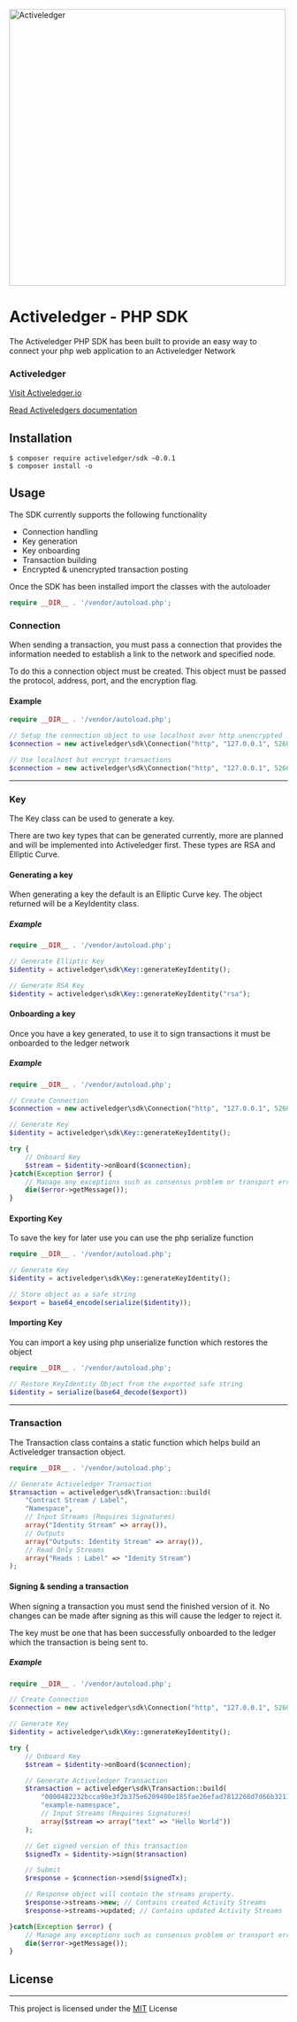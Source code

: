 <img src="https://www.activeledger.io/wp-content/uploads/2018/09/Asset-23.png" alt="Activeledger" width="500"/>

# Activeledger - PHP SDK

The Activeledger PHP SDK has been built to provide an easy way to connect your php web application to an Activeledger Network

### Activeledger

[Visit Activeledger.io](https://activeledger.io/)

[Read Activeledgers documentation](https://github.com/activeledger/activeledger)

## Installation

```
$ composer require activeledger/sdk ~0.0.1
$ composer install -o
```

## Usage

The SDK currently supports the following functionality

- Connection handling
- Key generation
- Key onboarding
- Transaction building
- Encrypted & unencrypted transaction posting

Once the SDK has been installed import the classes with the autoloader

```php
require __DIR__ . '/vendor/autoload.php';
```

### Connection

When sending a transaction, you must pass a connection that provides the information needed to establish a link to the network and specified node.

To do this a connection object must be created. This object must be passed the protocol, address, port, and the encryption flag.

#### Example

```php
require __DIR__ . '/vendor/autoload.php';

// Setup the connection object to use localhost over http unencrypted
$connection = new activeledger\sdk\Connection("http", "127.0.0.1", 5260, false);

// Use localhost but encrypt transactions
$connection = new activeledger\sdk\Connection("http", "127.0.0.1", 5260, true);
```

---

### Key

The Key class can be used to generate a key.

There are two key types that can be generated currently, more are planned and will be implemented into Activeledger first. These types are RSA and Elliptic Curve.

#### Generating a key

When generating a key the default is an Elliptic Curve key. The object returned will be a KeyIdentity class.

##### Example

```php
require __DIR__ . '/vendor/autoload.php';

// Generate Elliptic Key
$identity = activeledger\sdk\Key::generateKeyIdentity();

// Generate RSA Key
$identity = activeledger\sdk\Key::generateKeyIdentity("rsa");
```

#### Onboarding a key

Once you have a key generated, to use it to sign transactions it must be onboarded to the ledger network

##### Example

```php
require __DIR__ . '/vendor/autoload.php';

// Create Connection
$connection = new activeledger\sdk\Connection("http", "127.0.0.1", 5260, false);

// Generate Key
$identity = activeledger\sdk\Key::generateKeyIdentity();

try {
    // Onboard Key
    $stream = $identity->onBoard($connection);
}catch(Exception $error) {
    // Manage any exceptions such as consensus problem or transport errors
    die($error->getMessage());
}
```

#### Exporting Key

To save the key for later use you can use the php serialize function

```php
require __DIR__ . '/vendor/autoload.php';

// Generate Key
$identity = activeledger\sdk\Key::generateKeyIdentity();

// Store object as a safe string
$export = base64_encode(serialize($identity));
```

#### Importing Key

You can import a key using php unserialize function which restores the object

```php
require __DIR__ . '/vendor/autoload.php';

// Restore KeyIdentity Object from the exported safe string
$identity = serialize(base64_decode($export))
```

---

### Transaction

The Transaction class contains a static function which helps build an Activeledger transaction object.

```php
require __DIR__ . '/vendor/autoload.php';

// Generate Activeledger Transaction
$transaction = activeledger\sdk\Transaction::build(
    "Contract Stream / Label",
    "Namespace",
    // Input Streams (Requires Signatures)
    array("Identity Stream" => array()),
    // Outputs
    array("Outputs: Identity Stream" => array()),
    // Read Only Streams
    array("Reads : Label" => "Idenity Stream")
);
```

#### Signing & sending a transaction

When signing a transaction you must send the finished version of it. No changes can be made after signing as this will cause the ledger to reject it.

The key must be one that has been successfully onboarded to the ledger which the transaction is being sent to.

##### Example

```php
require __DIR__ . '/vendor/autoload.php';

// Create Connection
$connection = new activeledger\sdk\Connection("http", "127.0.0.1", 5260, false);

// Generate Key
$identity = activeledger\sdk\Key::generateKeyIdentity();

try {
    // Onboard Key
    $stream = $identity->onBoard($connection);

    // Generate Activeledger Transaction
    $transaction = activeledger\sdk\Transaction::build(
        "0000482232bcca98e3f2b375e6209400e185fae26efad7812268d7d66b321131",
        "example-namespace",
        // Input Streams (Requires Signatures)
        array($stream => array("text" => "Hello World"))
    );

    // Get signed version of this transaction
    $signedTx = $identity->sign($transaction)

    // Submit
    $response = $connection->send($signedTx);

    // Response object will contain the streams property.
    $response->streams->new; // Contains created Activity Streams
    $response->streams->updated; // Contains updated Activity Streams

}catch(Exception $error) {
    // Manage any exceptions such as consensus problem or transport errors
    die($error->getMessage());
}
```

## License

---

This project is licensed under the [MIT](https://github.com/activeledger/activeledger/blob/master/LICENSE) License
